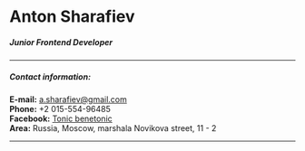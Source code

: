 # Anton Sharafiev

##### Junior Frontend Developer

---

##### Contact information:

**E-mail:** a.sharafiev@gmail.com  
**Phone:** +2 015-554-96485  
**Facebook:** [Tonic benetonic](https://www.facebook.com/tonic.benetonic/)  
**Area:** Russia, Moscow, marshala Novikova street, 11 - 2

---
